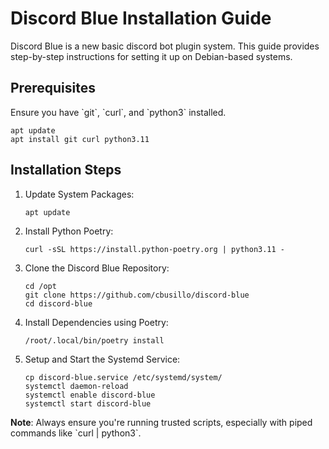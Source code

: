 # Discord Blue Installation Guide

Discord Blue is a new basic discord bot plugin system. This guide provides step-by-step instructions for setting it up on
Debian-based systems.

## Prerequisites

Ensure you have \`git\`, \`curl\`, and \`python3\` installed.

```
apt update
apt install git curl python3.11
```

## Installation Steps

1. Update System Packages:
   ```
   apt update
   ```

2. Install Python Poetry:
   ```
   curl -sSL https://install.python-poetry.org | python3.11 -
   ```

3. Clone the Discord Blue Repository:
   ```
   cd /opt
   git clone https://github.com/cbusillo/discord-blue
   cd discord-blue
   ```

4. Install Dependencies using Poetry:
   ```
   /root/.local/bin/poetry install
   ```

5. Setup and Start the Systemd Service:
   ```
   cp discord-blue.service /etc/systemd/system/
   systemctl daemon-reload
   systemctl enable discord-blue
   systemctl start discord-blue
   ```

**Note**: Always ensure you're running trusted scripts, especially with piped commands like \`curl | python3\`.
